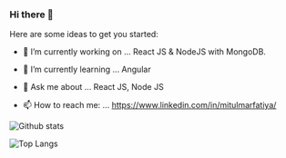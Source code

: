 ### Hi there 👋



Here are some ideas to get you started:

- 🔭 I’m currently working on ... React JS & NodeJS with MongoDB.

- 🌱 I’m currently learning ... Angular

- 💬 Ask me about ... React JS, Node JS

- 📫 How to reach me: ... https://www.linkedin.com/in/mitulmarfatiya/

![Github stats](https://github-readme-stats.vercel.app/api?username=mitul1118&theme=nord&show_icons=true&count_private=true)

![Top Langs](https://github-readme-stats.vercel.app/api/top-langs/?username=mitul1118&hide=java&layout=compact)

